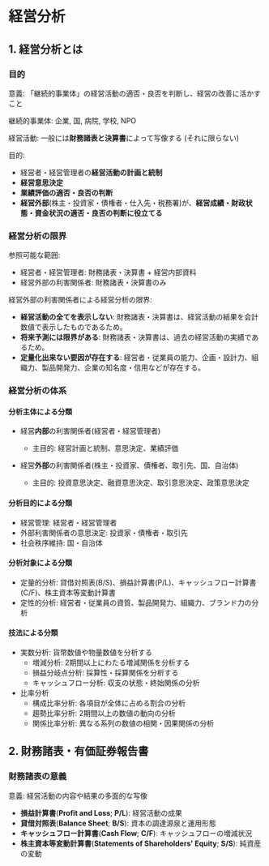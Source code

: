 # 経営分析



## 1. 経営分析とは

### 目的

意義: 「継続的事業体」の経営活動の適否・良否を判断し、経営の改善に活かすこと

継続的事業体: 企業, 国, 病院, 学校, NPO

経営活動: 一般には**財務諸表と決算書**によって写像する (それに限らない)

目的:
- 経営者・経営管理者の**経営活動の計画と統制**
- **経営意思決定**
- **業績評価の適否・良否の判断**
- **経営外部**(株主・投資家・債権者・仕入先・税務署)が、**経営成績・財政状態・資金状況の適否・良否の判断に役立てる**

### 経営分析の限界

参照可能な範囲:

- 経営者・経営管理者: 財務諸表・決算書 + 経営内部資料
- 経営外部の利害関係者: 財務諸表・決算書のみ

経営外部の利害関係者による経営分析の限界:

- **経営活動の全てを表示しない**: 財務諸表・決算書は、経営活動の結果を会計数値で表示したものであるため。
- **将来予測には限界がある**: 財務諸表・決算書は、過去の経営活動の実績であるため。
- **定量化出来ない要因が存在する**: 経営者・従業員の能力、企画・設計力、組織力、製品開発力、企業の知名度・信用などが存在する。

### 経営分析の体系

#### 分析主体による分類

- 経営**内部**の利害関係者(経営者・経営管理者)
  - 主目的: 経営計画と統制、意思決定、業績評価

- 経営**外部**の利害関係者(株主・投資家、債権者、取引先、国、自治体)
  - 主目的: 投資意思決定、融資意思決定、取引意思決定、政策意思決定

#### 分析目的による分類

- 経営管理: 経営者・経営管理者
- 外部利害関係者の意思決定: 投資家・債権者・取引先
- 社会秩序維持: 国・自治体

#### 分析対象による分類

- 定量的分析: 貸借対照表(B/S)、損益計算書(P/L)、キャッシュフロー計算書(C/F)、株主資本等変動計算書
- 定性的分析: 経営者・従業員の資質、製品開発力、組織力、ブランド力の分析

#### 技法による分類

- 実数分析: 貨幣数値や物量数値を分析する
  - 増減分析: 2期間以上にわたる増減関係を分析する
  - 損益分岐点分析: 採算性・採算関係を分析する
  - キャッシュフロー分析: 収支の状態・終始関係の分析
- 比率分析
  - 構成比率分析: 各項目が全体に占める割合の分析
  - 趨勢比率分析: 2期間以上の数値の動向の分析
  - 関係比率分析: 異なる系列の数値の相関・因果関係の分析

## 2. 財務諸表・有価証券報告書

### 財務諸表の意義

意義: 経営活動の内容や結果の多面的な写像

- **損益計算書**(**Profit and Loss**; **P/L**): 経営活動の成果
- **貸借対照表**(**Balance Sheet**; **B/S**): 資本の調達源泉と運用形態
- **キャッシュフロー計算書**(**Cash Flow**; **C/F**): キャッシュフローの増減状況
- **株主資本等変動計算書**(**Statements of Shareholders' Equity**; **S/S**): 純資産の変動

